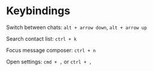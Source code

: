 # Keybindings

Switch between chats: `alt + arrow down`, `alt + arrow up`

Search contact list: `ctrl + k`

Focus message composer: `ctrl + n` 

Open settings: `cmd + ,` or `ctrl + ,`
